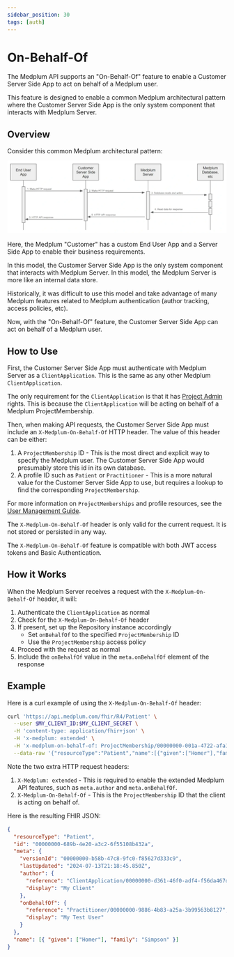 ```yaml
---
sidebar_position: 30
tags: [auth]
---
```


# On-Behalf-Of

The Medplum API supports an "On-Behalf-Of" feature to enable a Customer Server Side App to act on behalf of a Medplum user.

This feature is designed to enable a common Medplum architectural pattern where the Customer Server Side App is the only system component that interacts with Medplum Server.

## Overview

Consider this common Medplum architectural pattern:

![On-Behalf-Of](./on-behalf-of.webp)

Here, the Medplum "Customer" has a custom End User App and a Server Side App to enable their business requirements.

In this model, the Customer Server Side App is the only system component that interacts with Medplum Server. In this model, the Medplum Server is more like an internal data store.

Historically, it was difficult to use this model and take advantage of many Medplum features related to Medplum authentication (author tracking, access policies, etc).

Now, with the "On-Behalf-Of" feature, the Customer Server Side App can act on behalf of a Medplum user.

## How to Use

First, the Customer Server Side App must authenticate with Medplum Server as a `ClientApplication`. This is the same as any other Medplum `ClientApplication`.

The only requirement for the `ClientApplication` is that it has [Project Admin](/docs/access/admin#project-admin) rights. This is because the `ClientApplication` will be acting on behalf of a Medplum ProjectMembership.

Then, when making API requests, the Customer Server Side App must include an `X-Medplum-On-Behalf-Of` HTTP header. The value of this header can be either:

1. A `ProjectMembership` ID - This is the most direct and explicit way to specify the Medplum user. The Customer Server Side App would presumably store this id in its own database.
2. A profile ID such as `Patient` or `Practitioner` - This is a more natural value for the Customer Server Side App to use, but requires a lookup to find the corresponding `ProjectMembership`.

For more information on `ProjectMemberships` and profile resources, see the [User Management Guide](https://www.medplum.com/docs/auth/user-management-guide).

The `X-Medplum-On-Behalf-Of` header is only valid for the current request. It is not stored or persisted in any way.

The `X-Medplum-On-Behalf-Of` feature is compatible with both JWT access tokens and Basic Authentication.

## How it Works

When the Medplum Server receives a request with the `X-Medplum-On-Behalf-Of` header, it will:

1. Authenticate the `ClientApplication` as normal
2. Check for the `X-Medplum-On-Behalf-Of` header
3. If present, set up the Repository instance accordingly
   - Set `onBehalfOf` to the specified `ProjectMembership` ID
   - Use the `ProjectMembership` access policy
4. Proceed with the request as normal
5. Include the `onBehalfOf` value in the `meta.onBehalfOf` element of the response

## Example

Here is a curl example of using the `X-Medplum-On-Behalf-Of` header:

```bash
curl 'https://api.medplum.com/fhir/R4/Patient' \
  --user $MY_CLIENT_ID:$MY_CLIENT_SECRET \
  -H 'content-type: application/fhir+json' \
  -H 'x-medplum: extended' \
  -H 'x-medplum-on-behalf-of: ProjectMembership/00000000-001a-4722-afa1-0581d2c52a87' \
  --data-raw '{"resourceType":"Patient","name":[{"given":["Homer"],"family":"Simpson"}]}'
```

Note the two extra HTTP request headers:

1. `X-Medplum: extended` - This is required to enable the extended Medplum API features, such as `meta.author` and `meta.onBehalfOf`.
2. `X-Medplum-On-Behalf-Of` - This is the `ProjectMembership` ID that the client is acting on behalf of.

Here is the resulting FHIR JSON:

```json
{
  "resourceType": "Patient",
  "id": "00000000-689b-4e20-a3c2-6f55108b432a",
  "meta": {
    "versionId": "00000000-b58b-47c8-9fc0-f85627d333c9",
    "lastUpdated": "2024-07-13T21:18:45.850Z",
    "author": {
      "reference": "ClientApplication/00000000-d361-46f0-adf4-f56da467dc08",
      "display": "My Client"
    },
    "onBehalfOf": {
      "reference": "Practitioner/00000000-9886-4b83-a25a-3b99563b8127",
      "display": "My Test User"
    }
  },
  "name": [{ "given": ["Homer"], "family": "Simpson" }]
}
```
